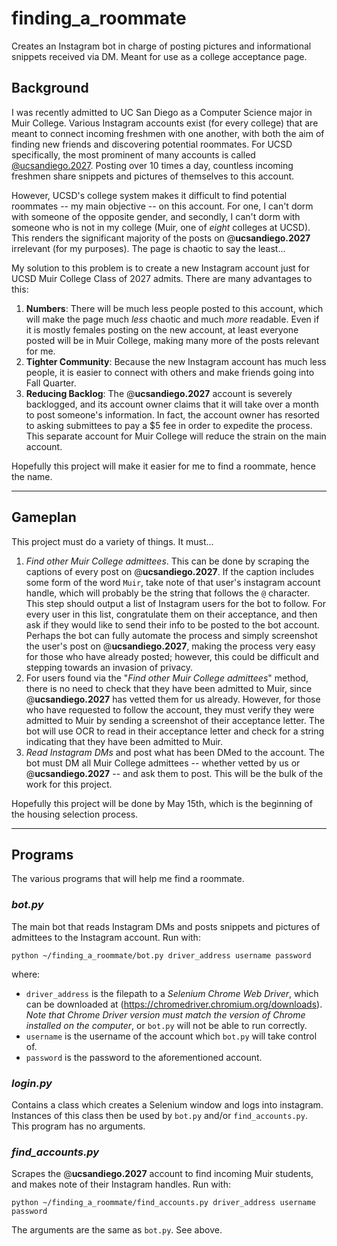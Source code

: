 # finding_a_roommate

Creates an Instagram bot in charge of posting pictures and informational snippets received via DM. Meant for use as a college acceptance page.

## Background

I was recently admitted to UC San Diego as a Computer Science major in Muir College. Various Instagram accounts exist (for every college) that are meant to connect incoming freshmen with one another, with both the aim of finding new friends and discovering potential roommates. For UCSD specifically, the most prominent of many accounts is called [@ucsandiego.2027](https://www.instagram.com/ucsandiego.2027/). Posting over 10 times a day, countless incoming freshmen share snippets and pictures of themselves to this account. 

However, UCSD's college system makes it difficult to find potential roommates -- my main objective -- on this account. For one, I can't dorm with someone of the opposite gender, and secondly, I can't dorm with someone who is not in my college (Muir, one of *eight* colleges at UCSD). This renders the significant majority of the posts on @**ucsandiego.2027** irrelevant (for my purposes). The page is chaotic to say the least...

My solution to this problem is to create a new Instagram account just for UCSD Muir College Class of 2027 admits. There are many advantages to this:

1. **Numbers**: There will be much less people posted to this account, which will make the page much *less* chaotic and much *more* readable. Even if it is mostly females posting on the new account, at least everyone posted will be in Muir College, making many more of the posts relevant for me.
2. **Tighter Community**: Because the new Instagram account has much less people, it is easier to connect with others and make friends going into Fall Quarter.
3. **Reducing Backlog**: The @**ucsandiego.2027** account is severely backlogged, and its account owner claims that it will take over a month to post someone's information. In fact, the account owner has resorted to asking submittees to pay a $5 fee in order to expedite the process. This separate account for Muir College will reduce the strain on the main account.

Hopefully this project will make it easier for me to find a roommate, hence the name.

---

## Gameplan
This project must do a variety of things. It must...

1. *Find other Muir College admittees*. This can be done by scraping the captions of every post on @**ucsandiego.2027**. If the caption includes some form of the word `Muir`, take note of that user's instagram account handle, which will probably be the string that follows the `@` character. This step should output a list of Instagram users for the bot to follow. For every user in this list, congratulate them on their acceptance, and then ask if they would like to send their info to be posted to the bot account. Perhaps the bot can fully automate the process and simply screenshot the user's post on @**ucsandiego.2027**, making the process very easy for those who have already posted; however, this could be difficult and stepping towards an invasion of privacy.
2. For users found via the "*Find other Muir College admittees*" method, there is no need to check that they have been admitted to Muir, since @**ucsandiego.2027** has vetted them for us already. However, for those who have requested to follow the account, they must verify they were admitted to Muir by sending a screenshot of their acceptance letter. The bot will use OCR to read in their acceptance letter and check for a string indicating that they have been admitted to Muir.
3. *Read Instagram DMs* and post what has been DMed to the account. The bot must DM all Muir College admittees -- whether vetted by us or @**ucsandiego.2027** -- and ask them to post. This will be the bulk of the work for this project.

Hopefully this project will be done by May 15th, which is the beginning of the housing selection process.

---

## Programs
The various programs that will help me find a roommate.

### *bot.py*
The main bot that reads Instagram DMs and posts snippets and pictures of admittees to the Instagram account. Run with:
```
python ~/finding_a_roommate/bot.py driver_address username password
```
where:
- `driver_address` is the filepath to a *Selenium Chrome Web Driver*, which can be downloaded at (https://chromedriver.chromium.org/downloads). *Note that Chrome Driver version must match the version of Chrome installed on the computer*, or `bot.py` will not be able to run correctly.
- `username` is the username of the account which `bot.py` will take control of.
- `password` is the password to the aforementioned account.

### *login.py*
Contains a class which creates a Selenium window and logs into instagram. Instances of this class then be used by `bot.py` and/or `find_accounts.py`. This program has no arguments.

### *find_accounts.py*
Scrapes the @**ucsandiego.2027** account to find incoming Muir students, and makes note of their Instagram handles. Run with:
```
python ~/finding_a_roommate/find_accounts.py driver_address username password
```
The arguments are the same as `bot.py`. See above.
